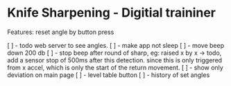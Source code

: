 # Knife Sharpening - Digitial traininer

Features: reset angle by button press

[ ] - todo web server to see angles.
[ ] - make app not sleep
[ ] - move beep down 200 db
[ ] - stop beep after round of sharp, eg: raised x by x
      -> todo, add a sensor stop of 500ms after this detection.
         since this is only triggered from x accel, which is only the start of the return movement.
[ ] - show only deviation on main page
[ ] - level table button
[ ] - history of set angles
